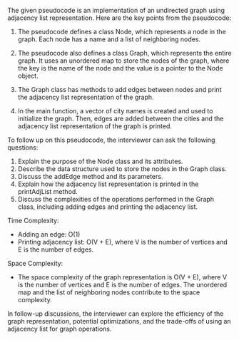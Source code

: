 The given pseudocode is an implementation of an undirected graph using adjacency list representation. Here are the key points from the pseudocode:

1. The pseudocode defines a class Node, which represents a node in the graph. Each node has a name and a list of neighboring nodes.

2. The pseudocode also defines a class Graph, which represents the entire graph. It uses an unordered map to store the nodes of the graph, where the key is the name of the node and the value is a pointer to the Node object.

3. The Graph class has methods to add edges between nodes and print the adjacency list representation of the graph.

4. In the main function, a vector of city names is created and used to initialize the graph. Then, edges are added between the cities and the adjacency list representation of the graph is printed.

To follow up on this pseudocode, the interviewer can ask the following questions:

1. Explain the purpose of the Node class and its attributes.
2. Describe the data structure used to store the nodes in the Graph class.
3. Discuss the addEdge method and its parameters. 
4. Explain how the adjacency list representation is printed in the printAdjList method.
5. Discuss the complexities of the operations performed in the Graph class, including adding edges and printing the adjacency list.

Time Complexity:
- Adding an edge: O(1)
- Printing adjacency list: O(V + E), where V is the number of vertices and E is the number of edges.

Space Complexity:
- The space complexity of the graph representation is O(V + E), where V is the number of vertices and E is the number of edges. The unordered map and the list of neighboring nodes contribute to the space complexity.

In follow-up discussions, the interviewer can explore the efficiency of the graph representation, potential optimizations, and the trade-offs of using an adjacency list for graph operations.